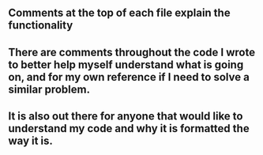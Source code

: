 ## Comments at the top of each file explain the functionality 

## There are comments throughout the code I wrote to better help myself understand what is going on, and for my own reference if I need to solve a similar problem.
## It is also out there for anyone that would like to understand my code and why it is formatted the way it is.
